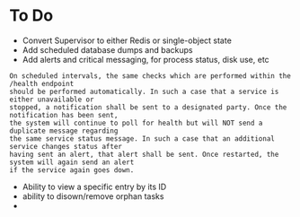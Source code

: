 # To Do
- Convert Supervisor to either Redis or single-object state
- Add scheduled database dumps and backups
- Add alerts and critical messaging, for process status, disk use, etc
```text
On scheduled intervals, the same checks which are performed within the /health endpoint
should be performed automatically. In such a case that a service is either unavailable or
stopped, a notification shall be sent to a designated party. Once the notification has been sent,
the system will continue to poll for health but will NOT send a duplicate message regarding
the same service status message. In such a case that an additional service changes status after
having sent an alert, that alert shall be sent. Once restarted, the system will again send an alert
if the service again goes down.
```
- Ability to view a specific entry by its ID
- ability to disown/remove orphan tasks
-
